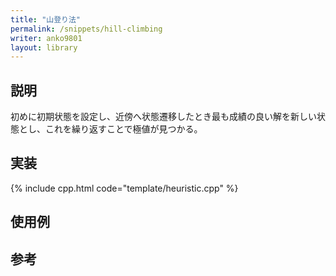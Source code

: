 ```yaml
---
title: "山登り法"
permalink: /snippets/hill-climbing
writer: anko9801
layout: library
---
```


## 説明

初めに初期状態を設定し、近傍へ状態遷移したとき最も成績の良い解を新しい状態とし、これを繰り返すことで極値が見つかる。

## 実装

{% include cpp.html code="template/heuristic.cpp" %}

## 使用例


## 参考

